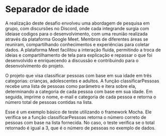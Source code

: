 
# Separador de idade


A realização deste desafio envolveu uma abordagem de pesquisa em grupo, com discursões no Discord, onde cada integrande surgia com ideiase  codigos para o desenvolvimento, com uma reunião realizada através da plataforma Google Meet. Membros de diferentes áreas se reuniram, compartilhando conhecimentos e experiências para coletar dados. A plataforma Meet facilitou a interação fluida, permitindo a troca de ideias e compartilhamento de tela para explicação e repassar o que foi desenvolvido e enriquecendo a discussão e contribuindo para o desenvolvimento do projeto. 

 O projeto que visa classificar pessoas com base em sua idade em três categorias: crianças, adolescentes e adultos. A função classificarPessoas recebe uma lista de pessoas como parâmetro e itera sobre ela, determinando a categoria de cada pessoa com base em sua idade. Em seguida, imprime o nome, e-mail e categoria de cada pessoa e retorna o número total de pessoas contidas na lista.
 
 
 Esse é um exemplo básico de teste utilizando o framework Mocha. Ele verifica se a função classificarPessoas retorna o número correto de pessoas com base na lista fornecida. No caso, o teste verifica se o total retornado é igual a 3, que é o número de pessoas no exemplo de dados.

